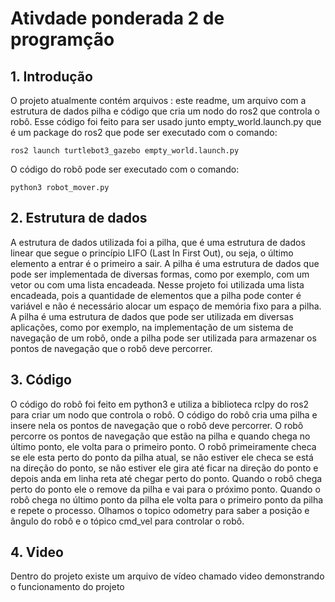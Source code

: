 # Ativdade ponderada 2 de programção

## 1. Introdução

O projeto atualmente contém arquivos : este readme, um arquivo com a estrutura de dados pilha e código que cria um nodo do ros2 que controla o robô. Esse código foi feito para ser usado junto empty_world.launch.py que é um package do ros2 que pode ser executado com o comando:

```
ros2 launch turtlebot3_gazebo empty_world.launch.py
```

O código do robô pode ser executado com o comando:

```
python3 robot_mover.py
```

## 2. Estrutura de dados

A estrutura de dados utilizada foi a pilha, que é uma estrutura de dados linear que segue o princípio LIFO (Last In First Out), ou seja, o último elemento a entrar é o primeiro a sair. A pilha é uma estrutura de dados que pode ser implementada de diversas formas, como por exemplo, com um vetor ou com uma lista encadeada. Nesse projeto foi utilizada uma lista encadeada, pois a quantidade de elementos que a pilha pode conter é variável e não é necessário alocar um espaço de memória fixo para a pilha. A pilha é uma estrutura de dados que pode ser utilizada em diversas aplicações, como por exemplo, na implementação de um sistema de navegação de um robô, onde a pilha pode ser utilizada para armazenar os pontos de navegação que o robô deve percorrer.

## 3. Código

O código do robô foi feito em python3 e utiliza a biblioteca rclpy do ros2 para criar um nodo que controla o robô. O código do robô cria uma pilha e insere nela os pontos de navegação que o robô deve percorrer. O robô percorre os pontos de navegação que estão na pilha e quando chega no último ponto, ele volta para o primeiro ponto. O robô primeiramente checa se ele esta perto do ponto da pilha atual, se não estiver ele checa se está na direção do ponto, se não estiver ele gira até ficar na direção do ponto e depois anda em linha reta até chegar perto do ponto. Quando o robô chega perto do ponto ele o remove da pilha e vai para o próximo ponto. Quando o robô chega no último ponto da pilha ele volta para o primeiro ponto da pilha e repete o processo. Olhamos o topico odometry para saber a posição e ângulo do robô e o tópico cmd_vel para controlar o robô.

## 4. Video
Dentro do projeto existe um arquivo de vídeo chamado video demonstrando o funcionamento do projeto
